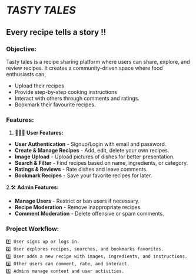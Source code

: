 # ***TASTY TALES***

## **Every recipe tells a story !!**

### **Objective:**

Tasty tales is a recipe sharing platform where users can share, explore, and review recipes. It creates a community-driven space where food enthusiasts can,

- Upload their recipes
- Provide step-by-step cooking instructions
- Interact with others through comments and ratings.
- Bookmark their favourite recipes.

### **Features:**

1. 👩🏻‍🍳 **User Features:**

- **User Authentication** - Signup/Login with email and password.
- **Create & Manage Recipes** - Add, edit, delete your own recipes.
- **Image Upload** - Upload pictures of dishes for better presentation.
- **Search & Filter** - Find recipes based on name, ingredients, or category.
- **Ratings & Reviews** - Rate dishes and leave comments.
- **Bookmark Recipes** - Save your favorite recipes for later.

2.🛠️ **Admin Features:**

- **Manage Users** - Restrict or ban users if necessary.
- **Recipe Moderation** - Remove inappropriate recipes.
- **Comment Moderation** - Delete offensive or spam comments.

### **Project Workflow:**

    1️⃣ User signs up or logs in.
    2️⃣ User explores recipes, searches, and bookmarks favorites.
    3️⃣ User adds a new recipe with images, ingredients, and instructions.
    4️⃣ Other users can comment, rate, and interact.
    5️⃣ Admins manage content and user activities.
